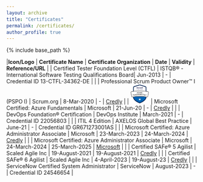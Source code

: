 ```yaml
---
layout: archive
title: "Certificates"
permalink: /certificates/
author_profile: true
---
```


{% include base_path %}


|**Icon/Logo** | **Certificate Name** | **Certificate Organization** | **Date** | **Validity** | **Reference/URL**
| | Certified Tester Foundation Level (CTFL) | ISTQB® - International Software Testing Qualifications Board| Jun-2013 | - | Credential ID 13-CTFL-34362-DE |
| | Professional Scrum Product Owner™ I (PSPO I) | Scrum.org | 8-Mar-2020 | - | <a href="https://www.credly.com/earner/earned/badge/33440c1d-10aa-4e4c-a439-f49548897edf">Credly</a> |
| <img src="images/ms_azure_fundamentals.png" width="50" height="50"> | Microsoft Certified: Azure Fundamentals | Microsoft | 21-Jun-20 | - | <a href="https://www.credly.com/earner/earned/badge/b265234d-ec34-4268-be1e-08b5d24b501a">Credly</a> |
| | DevOps Foundation® Certification | DevOps Institute | March-2021 | - | Credential ID 22056803 |
| | ITIL 4 Edition | AXELOS Global Best Practice | June-21 | - | Credential ID GR671273001AS |
| | Microsoft Certified: Azure Administrator Associate | Microsoft | 23-March-2023 | 24-March-2024 | <a href="https://www.credly.com/earner/earned/badge/14537ebe-eaea-4eea-9eee-9213470d3123">Credly</a> |
| | Microsoft Certified: Azure Administrator Associate | Microsoft | 24-March-2024 | 25-March-2025 | <a href="https://learn.microsoft.com/en-us/users/schulzartur008-5707/credentials/f9279749bc5d9603?ref=https%3A%2F%2Fwww.linkedin.com%2F">Microsoft</a> |
| | Certified SAFe® 5 Agilist | Scaled Agile Inc | 19-August-2021 | 19-August-2021 | <a href="https://www.credly.com/earner/earned/badge/647d2ca4-72cb-4836-a8e5-9ff081931501">Credly</a> |
| | Certified SAFe® 6 Agilist | Scaled Agile Inc | 4-April-2023 | 19-August-23 | <a href="https://www.credly.com/badges/bf904b44-ac97-475c-b120-736039a39103">Credly</a> | 
| | ServiceNow Certified System Administrator | ServiceNow | August-2023 | - | Credential ID 24546654 |